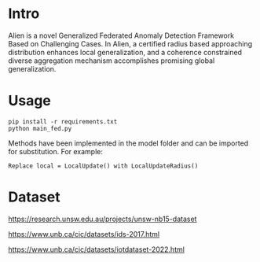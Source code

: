 # Intro

Alien is a novel Generalized Federated Anomaly Detection Framework Based on Challenging Cases. In Alien, a certified radius based approaching distribution enhances local generalization, and a coherence constrained diverse aggregation mechanism accomplishes promising global generalization.

# Usage

```
pip install -r requirements.txt
python main_fed.py
```

Methods have been implemented in the model folder and can be imported for substitution. For example:
```
Replace local = LocalUpdate() with LocalUpdateRadius()
```

# Dataset

https://research.unsw.edu.au/projects/unsw-nb15-dataset

https://www.unb.ca/cic/datasets/ids-2017.html

https://www.unb.ca/cic/datasets/iotdataset-2022.html
